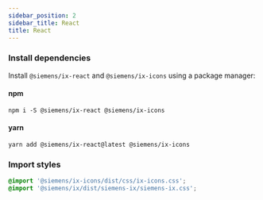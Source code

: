 ```yaml
---
sidebar_position: 2
sidebar_title: React
title: React
---
```


### Install dependencies

Install `@siemens/ix-react` and `@siemens/ix-icons` using a package manager:

#### npm

```
npm i -S @siemens/ix-react @siemens/ix-icons
```

#### yarn

```
yarn add @siemens/ix-react@latest @siemens/ix-icons
```

### Import styles

```css
@import '@siemens/ix-icons/dist/css/ix-icons.css';
@import '@siemens/ix/dist/siemens-ix/siemens-ix.css';
```

